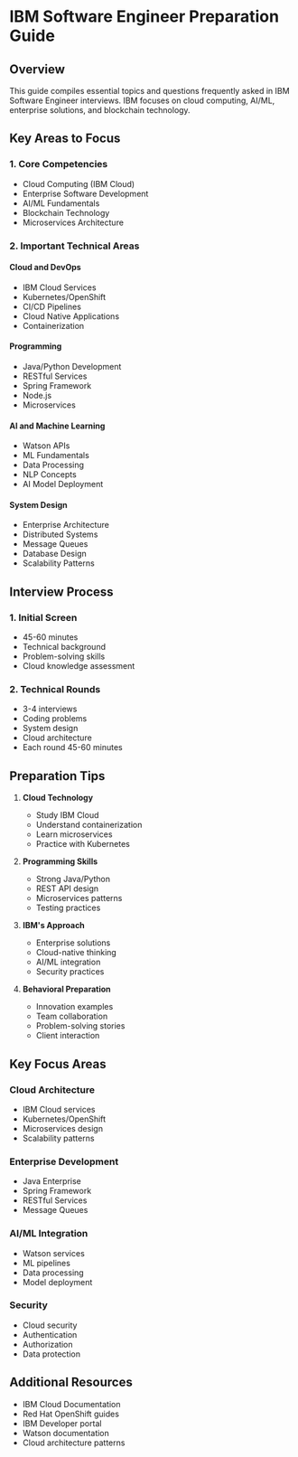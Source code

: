 # IBM Software Engineer Preparation Guide

## Overview
This guide compiles essential topics and questions frequently asked in IBM Software Engineer interviews. IBM focuses on cloud computing, AI/ML, enterprise solutions, and blockchain technology.

## Key Areas to Focus

### 1. Core Competencies
- Cloud Computing (IBM Cloud)
- Enterprise Software Development
- AI/ML Fundamentals
- Blockchain Technology
- Microservices Architecture

### 2. Important Technical Areas

#### Cloud and DevOps
- IBM Cloud Services
- Kubernetes/OpenShift
- CI/CD Pipelines
- Cloud Native Applications
- Containerization

#### Programming
- Java/Python Development
- RESTful Services
- Spring Framework
- Node.js
- Microservices

#### AI and Machine Learning
- Watson APIs
- ML Fundamentals
- Data Processing
- NLP Concepts
- AI Model Deployment

#### System Design
- Enterprise Architecture
- Distributed Systems
- Message Queues
- Database Design
- Scalability Patterns

## Interview Process

### 1. Initial Screen
- 45-60 minutes
- Technical background
- Problem-solving skills
- Cloud knowledge assessment

### 2. Technical Rounds
- 3-4 interviews
- Coding problems
- System design
- Cloud architecture
- Each round 45-60 minutes

## Preparation Tips

1. **Cloud Technology**
   - Study IBM Cloud
   - Understand containerization
   - Learn microservices
   - Practice with Kubernetes

2. **Programming Skills**
   - Strong Java/Python
   - REST API design
   - Microservices patterns
   - Testing practices

3. **IBM's Approach**
   - Enterprise solutions
   - Cloud-native thinking
   - AI/ML integration
   - Security practices

4. **Behavioral Preparation**
   - Innovation examples
   - Team collaboration
   - Problem-solving stories
   - Client interaction

## Key Focus Areas

### Cloud Architecture
- IBM Cloud services
- Kubernetes/OpenShift
- Microservices design
- Scalability patterns

### Enterprise Development
- Java Enterprise
- Spring Framework
- RESTful Services
- Message Queues

### AI/ML Integration
- Watson services
- ML pipelines
- Data processing
- Model deployment

### Security
- Cloud security
- Authentication
- Authorization
- Data protection

## Additional Resources
- IBM Cloud Documentation
- Red Hat OpenShift guides
- IBM Developer portal
- Watson documentation
- Cloud architecture patterns 